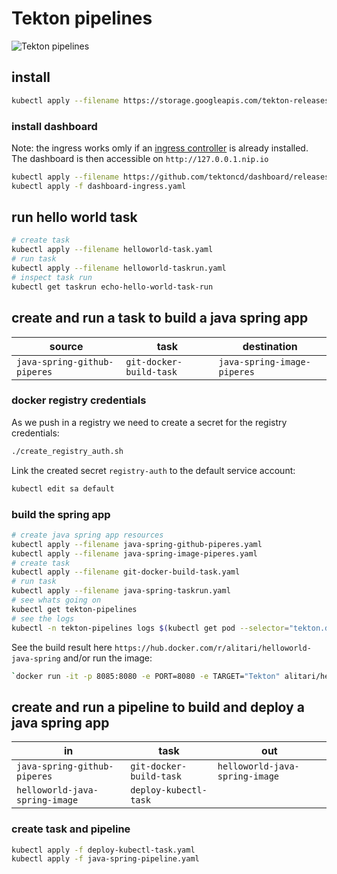# Tekton pipelines 

![Tekton pipelines](https://tekton.dev/img/logos/tekton-horizontal-color.png)

## install

```bash
kubectl apply --filename https://storage.googleapis.com/tekton-releases/latest/release.yaml
```

### install dashboard

Note: the ingress works omly if an [ingress controller](https://github.com/helm/charts/tree/master/stable/nginx-ingress) is already installed. The dashboard is then accessible on `http://127.0.0.1.nip.io`

```bash
kubectl apply --filename https://github.com/tektoncd/dashboard/releases/download/v0.1.1/release.yaml
kubectl apply -f dashboard-ingress.yaml
```

## run hello world task

```bash
# create task
kubectl apply --filename helloworld-task.yaml
# run task
kubectl apply --filename helloworld-taskrun.yaml
# inspect task run
kubectl get taskrun echo-hello-world-task-run
```

## create and run a task to build a java spring app

| source | task | destination |
| ------------| -------- | ----------- |
|`java-spring-github-piperes`| `git-docker-build-task` | `java-spring-image-piperes` |

### docker registry credentials

As we push in a registry we need to create a secret for the registry credentials:

```bash
./create_registry_auth.sh
```

Link the created secret `registry-auth` to the default service account:

```bash
kubectl edit sa default
```

### build the spring app

```bash
# create java spring app resources
kubectl apply --filename java-spring-github-piperes.yaml
kubectl apply --filename java-spring-image-piperes.yaml
# create task
kubectl apply --filename git-docker-build-task.yaml
# run task
kubectl apply --filename java-spring-taskrun.yaml
# see whats going on
kubectl get tekton-pipelines
# see the logs
kubectl -n tekton-pipelines logs $(kubectl get pod --selector="tekton.dev/taskRun=java-spring-taskrun" -o=name) -c step-build-and-push | less
```

See the build result here `https://hub.docker.com/r/alitari/helloworld-java-spring` and/or run the image:

```bash
`docker run -it -p 8085:8080 -e PORT=8080 -e TARGET="Tekton" alitari/helloworld-java-spring`
```

## create and run a pipeline to build and deploy a java spring app

| in          | task     | out |
| ------------| -------- | -------- |
|`java-spring-github-piperes` | `git-docker-build-task`| `helloworld-java-spring-image` |
|`helloworld-java-spring-image` | `deploy-kubectl-task`| |

### create task and pipeline

```bash
kubectl apply -f deploy-kubectl-task.yaml
kubectl apply -f java-spring-pipeline.yaml
```


